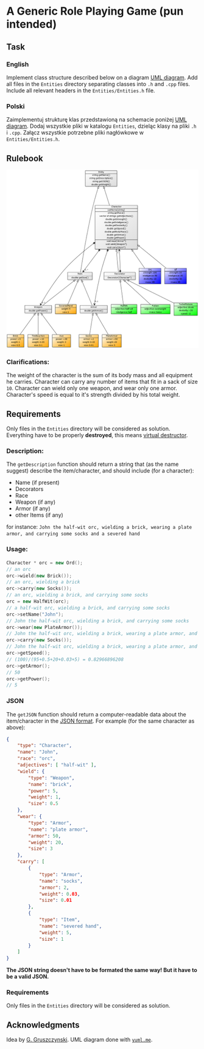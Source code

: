 # A Generic Role Playing Game (pun intended)

## Task
### English
Implement class structure described below on a diagram [UML diagram](https://en.wikipedia.org/wiki/Unified_Modeling_Language).
Add all files in the `Entities` directory separating classes into `.h` and `.cpp` files.
Include all relevant headers in the `Entities/Entities.h` file.

### Polski
Zaimplementuj strukturę klas przedstawioną na schemacie poniżej [UML diagram](https://pl.wikipedia.org/wiki/Unified_Modeling_Language).
Dodaj wszystkie pliki w katalogu `Entities`, dzieląc klasy na pliki `.h` i `.cpp`.
Załącz wszystkie potrzebne pliki nagłówkowe w `Entities/Entities.h`.

## Rulebook
![UML diagram](uml.png)

### Clarifications:
The weight of the character is the sum of its body mass and all equipment he carries.
Character can carry any number of items that fit in a sack of size `10`.
Character can wield only one weapon, and wear only one armor.
Character's speed is equal to it's strength divided by his total weight.

## Requirements

Only files in the `Entities` directory will be considered as solution.
Everything have to be properly **destroyed**, this means [virtual destructor](https://www.geeksforgeeks.org/virtual-destructor/).

### Description:
The `getDescription` function should return a string that (as the name suggest) describe the item/character, and should include (for a character):
- Name (if present)
- Decorators
- Race
- Weapon (if any)
- Armor (if any)
- other Items (if any)

for instance:
`John the half-wit orc, wielding a brick, wearing a plate armor, and carrying some socks and a severed hand`

### Usage:
```c++
Character * orc = new Ord();
// an orc
orc->wield(new Brick());
// an orc, wielding a brick
orc->carry(new Socks());
// an orc, wielding a brick, and carrying some socks
orc = new HalfWit(orc);
// a half-wit orc, wielding a brick, and carrying some socks
orc->setName("John");
// John the half-wit orc, wielding a brick, and carrying some socks
orc->wear(new PlateArmor());
// John the half-wit orc, wielding a brick, wearing a plate armor, and carrying some socks
orc->carry(new Socks());
// John the half-wit orc, wielding a brick, wearing a plate armor, and carrying some socks and a severed hand
orc->getSpeed();
// (100)/(95+0.5+20+0.03+5) = 0.82966896208
orc->getArmor();
// 50
orc->getPower();
// 5
```

### JSON
The `getJSON` function should return a computer-readable data about the item/character in the [JSON format](https://en.wikipedia.org/wiki/JSON). For example (for the same character as above):
```json
{
	"type": "Character",
	"name": "John",
	"race": "orc",
	"adjectives": [ "half-wit" ],
	"wield": {
		"type": "Weapon",
		"name": "brick",
		"power": 5,
		"weight": 1,
		"size": 0.5
	},
	"wear": {
		"type": "Armor",
		"name": "plate armor",
		"armor": 50,
		"weight": 20,
		"size": 3
	},
	"carry": [
		{
			"type": "Armor",
			"name": "socks",
			"armor": 2,
			"weight": 0.03,
			"size": 0.01
		},
		{
			"type": "Item",
			"name": "severed hand",
			"weight": 5,
			"size": 1
		}
	]
}
```
**The JSON string doesn't have to be formated the same way! But it have to be a valid JSON.**

### Requirements

Only files in the `Entities` directory will be considered as solution.

## Acknowledgments

Idea by [G. Gruszczynski](https://github.com/ggruszczynski). UML diagram done with [`yuml.me`](https://yuml.me/).
